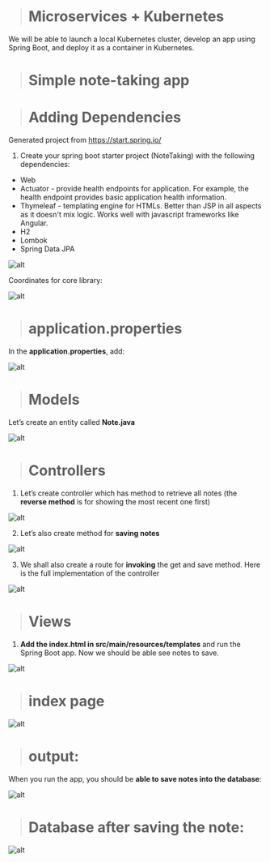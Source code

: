 ># Microservices + Kubernetes

We will be able to launch a local Kubernetes cluster, develop an app using Spring Boot, and deploy it as a container in Kubernetes.

># Simple note-taking app

># Adding Dependencies

Generated project from https://start.spring.io/

1.	Create your spring boot starter project (NoteTaking) with the following dependencies:

- Web
- Actuator - provide health endpoints for application. For example, the health endpoint provides basic application health information.
- Thymeleaf - templating engine for HTMLs.  Better than JSP in all aspects as it doesn't mix logic.  Works well with javascript frameworks like Angular.  
- H2
- Lombok
- Spring Data JPA
 
![alt](/NoteTaking/image/1.PNG)

Coordinates for core library:

![alt](/NoteTaking/image/4.PNG)

># application.properties

In the **application.properties**, add:

![alt](/NoteTaking/image/2.PNG)
 
># Models

Let’s create an entity called **Note.java**

![alt](/NoteTaking/image/3.PNG)

># Controllers

1. Let’s create controller which has method to retrieve all notes (the **reverse method** is for showing the most recent one first)

![alt](/NoteTaking/image/5.PNG)

2. Let’s also create method for **saving notes**

![alt](/NoteTaking/image/6.PNG)

3. We shall also create a route for **invoking** the get and save method.  Here is the full implementation of the controller

![alt](/NoteTaking/image/7.PNG)

># Views

1. **Add the index.html in src/main/resources/templates** and run the Spring Boot app.  Now we should be able see notes to save.

![alt](/NoteTaking/image/8.PNG)

># index page
![alt](/NoteTaking/image/9.PNG)

># output:

When you run the app, you should be **able to save notes into the database**:

![alt](/NoteTaking/image/10.PNG)

># Database after saving the note:

![alt](/NoteTaking/image/11.PNG)


